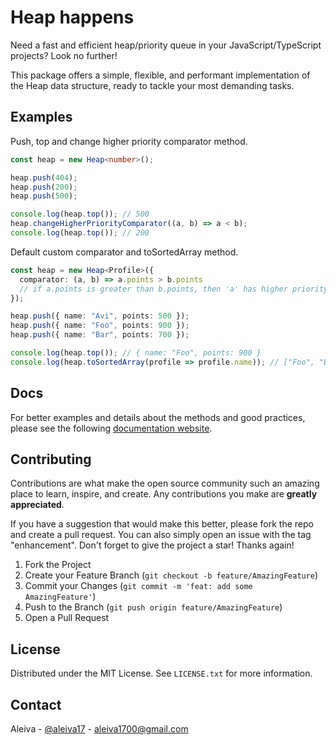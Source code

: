 # Heap happens

Need a fast and efficient heap/priority queue in your JavaScript/TypeScript projects? Look no further!

This package offers a simple, flexible, and performant implementation of the Heap data structure, ready to tackle your most demanding tasks.

## Examples

Push, top and change higher priority comparator method.

```ts
const heap = new Heap<number>();

heap.push(404);
heap.push(200);
heap.push(500);

console.log(heap.top()); // 500
heap.changeHigherPriorityComparator((a, b) => a < b);
console.log(heap.top()); // 200
```

Default custom comparator and toSortedArray method.

```ts
const heap = new Heap<Profile>({
  comparator: (a, b) => a.points > b.points
  // if a.points is greater than b.points, then 'a' has higher priority
});

heap.push({ name: "Avi", points: 500 });
heap.push({ name: "Foo", points: 900 });
heap.push({ name: "Bar", points: 700 });

console.log(heap.top()); // { name: "Foo", points: 900 }
console.log(heap.toSortedArray(profile => profile.name)); // ["Foo", "Bar", "Avi"]
```

## Docs

For better examples and details about the methods and good practices, please see the following [documentation website](https://heap-happens.netlify.app/).

## Contributing

Contributions are what make the open source community such an amazing place to learn, inspire, and create. Any contributions you make are **greatly appreciated**.

If you have a suggestion that would make this better, please fork the repo and create a pull request. You can also simply open an issue with the tag "enhancement".
Don't forget to give the project a star! Thanks again!

1. Fork the Project
2. Create your Feature Branch (`git checkout -b feature/AmazingFeature`)
3. Commit your Changes (`git commit -m 'feat: add some AmazingFeature'`)
4. Push to the Branch (`git push origin feature/AmazingFeature`)
5. Open a Pull Request

## License
Distributed under the MIT License. See `LICENSE.txt` for more information.

## Contact
Aleiva - [@aleiva17](https://github.com/aleiva17) - aleiva1700@gmail.com